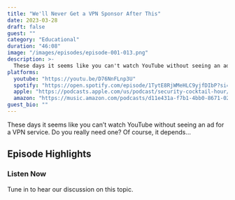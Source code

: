 ```yaml
---
title: "We'll Never Get a VPN Sponsor After This"
date: 2023-03-28
draft: false
guest: ""
category: "Educational"
duration: "46:08"
image: "/images/episodes/episode-001-013.png"
description: >-
  These days it seems like you can't watch YouTube without seeing an ad for a VPN service. Do you really need one? Of course, it depends…
platforms:
  youtube: "https://youtu.be/D76NnFLnp3U"
  spotify: "https://open.spotify.com/episode/1TytE8RjWMeHLC9yjfDIbP?si=b54f4eb75d4b4b23"
  apple: "https://podcasts.apple.com/us/podcast/security-cocktail-hour/id1679376200?i=1000606365581"
  amazon: "https://music.amazon.com/podcasts/d11e431a-f7b1-4bb0-8671-024afce9ade6/security-cocktail-hour"
guest_bio: ""
---
```


These days it seems like you can’t watch YouTube without seeing an ad for a VPN service. Do you really need one? Of course, it depends…

## Episode Highlights

### Listen Now

Tune in to hear our discussion on this topic.